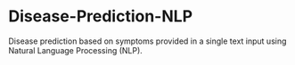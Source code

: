 # Disease-Prediction-NLP
Disease prediction based on symptoms provided in a single text input using Natural Language Processing (NLP).

